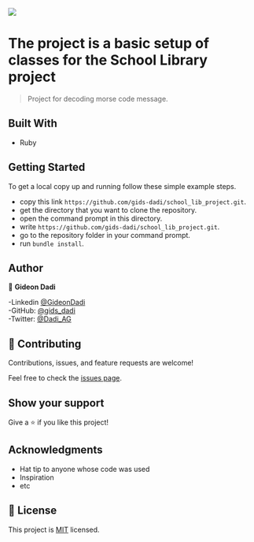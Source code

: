 ![](https://img.shields.io/badge/Microverse-blueviolet)

# The project is a basic setup of classes for the School Library project

> Project for decoding morse code message.

## Built With

- Ruby


## Getting Started

To get a local copy up and running follow these simple example steps.

- copy this link `https://github.com/gids-dadi/school_lib_project.git`.
- get the directory that you want to clone the repository.
- open the command prompt in this directory.
- write `https://github.com/gids-dadi/school_lib_project.git`.
- go to the repository folder in your command prompt.
- run `bundle install`.

## Author

👤 **Gideon Dadi**

-Linkedin [@GideonDadi](https://www.linkedin.com/feed/)<br>
-GitHub: [@gids_dadi](https://github.com/gids-dadi)<br>
-Twitter: [@Dadi_AG](https://twitter.com/Dadi_AG)

## 🤝 Contributing

Contributions, issues, and feature requests are welcome!

Feel free to check the [issues page](../../issues/).

## Show your support

Give a ⭐️ if you like this project!

## Acknowledgments

- Hat tip to anyone whose code was used
- Inspiration
- etc

## 📝 License

This project is [MIT](./MIT.md) licensed.
